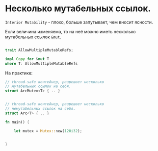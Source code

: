 # Несколько мутабельных ссылок.

`Interior Mutability` - плохо, больше запутывает, чем вносит ясности.

Если величина изменяема, то на неё можно иметь несколько мутабельных ссылок `&mut`.

```rust

trait AllowMultipleMutableRefs;

impl Copy for &mut T 
where T: AllowMultipleMutableRefs

```

На практике:

```rust
// thread-safe контейнер, разрешает несколько
// мутабельных ссылок на себя.
struct ArcMutex<T> { .. }


// thread-safe контейнер, разрешает несколько
// немутабельных ссылок на себя.
struct Arc<T> { .. }
```

```rust
fn main() {

    let mutex = Mutex::new(120i32);


}
```